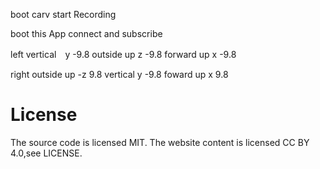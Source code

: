 boot carv
start Recording

boot this App
connect and subscribe


left
vertical　y -9.8
outside up z -9.8
forward up x -9.8

right
outside up -z 9.8
 vertical y -9.8
foward up x 9.8
# License
The source code is licensed MIT. The website content is licensed CC BY 4.0,see LICENSE.
